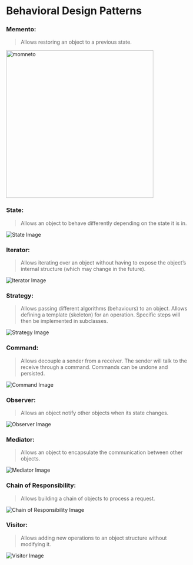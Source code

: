 # Behavioral Design Patterns

### Memento: 
> Allows restoring an object to a previous state.

<img src="./resources/momento.png" alt="momneto" width="400"/>

### State: 
> Allows an object to behave differently depending on the state it is in.

![State Image](./resources/state.png)

### Iterator: 
> Allows iterating over an object without having to expose the object’s internal structure (which may change in the future).

![Iterator Image](./resources/iterator.png)

### Strategy: 
> Allows passing different algorithms (behaviours) to an object. Allows defining a template (skeleton) for an operation. Specific 
> steps will then be implemented in subclasses.

![Strategy Image](./resources/strategy.png)

### Command: 
> Allows decouple a sender from a receiver. The sender will talk to the receive through a command. Commands can be undone and 
> persisted.

![Command Image](./resources/command.png)

### Observer: 
> Allows an object notify other objects when its state changes.

![Observer Image](./resources/observer.png)

### Mediator: 
> Allows an object to encapsulate the communication between other objects.

![Mediator Image](./resources/mediator.png)

### Chain of Responsibility: 
> Allows building a chain of objects to process a request.

![Chain of Responsibility Image](./resources/chainofresp.png)

### Visitor: 
> Allows adding new operations to an object structure without modifying it.

![Visitor Image](./resources/visitor.png)